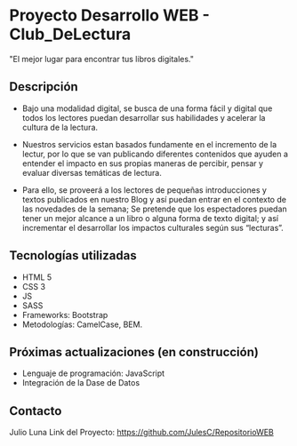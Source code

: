 # Proyecto Desarrollo WEB - Club_DeLectura
"El mejor lugar para encontrar tus libros digitales."

## Descripción
- Bajo una modalidad digital, se busca de una forma fácil y digital que todos los lectores puedan 
desarrollar sus habilidades y acelerar la cultura de la lectura.

- Nuestros servicios estan basados fundamente en el incremento de la lectur, por lo que se van publicando
diferentes contenidos que ayuden a entender el impacto en sus propias maneras de percibir, pensar y evaluar 
diversas temáticas de lectura.  

- Para ello,  se proveerá  a  los lectores de pequeñas introducciones y textos publicados en nuestro Blog
y así puedan entrar en el contexto de las novedades de la semana; Se pretende que los espectadores puedan 
tener un mejor alcance a un libro o alguna forma de texto digital; y así incrementar el desarrollar los
impactos culturales según sus “lecturas”.

## Tecnologías utilizadas
- HTML 5
- CSS 3
- JS
- SASS
- Frameworks: Bootstrap 
- Metodologías: CamelCase, BEM.

## Próximas actualizaciones (en construcción)
- Lenguaje de programación: JavaScript
- Integración de la Dase de Datos

## Contacto
Julio Luna
Link del Proyecto: https://github.com/JulesC/RepositorioWEB

